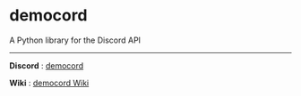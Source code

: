 # democord
 A Python library for the Discord API


---

**Discord** : [democord](<https://discord.gg/xkYmzuwMFv>)

**Wiki**    : [democord Wiki](<https://github.com/almostDemoPy/democord/wiki#democord>)